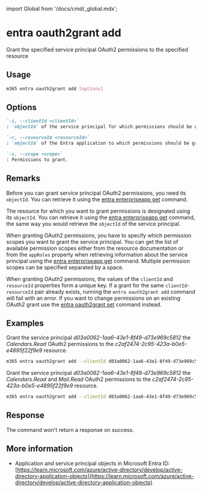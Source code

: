 <!-- DISCLAIMER: All secrets, passwords, and sensitive values in this document are examples only and not real credentials. -->
import Global from '/docs/cmd/_global.mdx';

# entra oauth2grant add

Grant the specified service principal OAuth2 permissions to the specified resource

## Usage

```sh
m365 entra oauth2grant add [options]
```

## Options

```md definition-list
`-i, --clientId <clientId>`
: `objectId` of the service principal for which permissions should be granted.

`-r, --resourceId <resourceId>`
: `objectId` of the Entra application to which permissions should be granted.

`-s, --scope <scope>`
: Permissions to grant.
```

<Global />

## Remarks

Before you can grant service principal OAuth2 permissions, you need its `objectId`. You can retrieve it using the [entra enterpriseapp get](../enterpriseapp/enterpriseapp-get.mdx) command.

The resource for which you want to grant permissions is designated using its `objectId`. You can retrieve it using the [entra enterpriseapp get](../enterpriseapp/enterpriseapp-get.mdx) command, the same way you would retrieve the `objectId` of the service principal.

When granting OAuth2 permissions, you have to specify which permission scopes you want to grant the service principal. You can get the list of available permission scopes either from the resource documentation or from the `appRoles` property when retrieving information about the service principal using the [entra enterpriseapp get](../enterpriseapp/enterpriseapp-get.mdx) command. Multiple permission scopes can be specified separated by a space.

When granting OAuth2 permissions, the values of the `clientId` and `resourceId` properties form a unique key. If a grant for the same `clientId`-`resourceId` pair already exists, running the `entra oauth2grant add` command will fail with an error. If you want to change permissions on an existing OAuth2 grant use the [entra oauth2grant set](./oauth2grant-set.mdx) command instead.

## Examples

Grant the service principal _d03a0062-1aa6-43e1-8f49-d73e969c5812_ the _Calendars.Read_ OAuth2 permissions to the _c2af2474-2c95-423a-b0e5-e4895f22f9e9_ resource.

```sh
m365 entra oauth2grant add --clientId d03a0062-1aa6-43e1-8f49-d73e969c5812 --resourceId c2af2474-2c95-423a-b0e5-e4895f22f9e9 --scope Calendars.Read
```

Grant the service principal _d03a0062-1aa6-43e1-8f49-d73e969c5812_ the _Calendars.Read_ and _Mail.Read_ OAuth2 permissions to the _c2af2474-2c95-423a-b0e5-e4895f22f9e9_ resource.

```sh
m365 entra oauth2grant add --clientId d03a0062-1aa6-43e1-8f49-d73e969c5812 --resourceId c2af2474-2c95-423a-b0e5-e4895f22f9e9 --scope "Calendars.Read Mail.Read"
```

## Response

The command won't return a response on success.

## More information

- Application and service principal objects in Microsoft Entra ID: [https://learn.microsoft.com/azure/active-directory/develop/active-directory-application-objects](https://learn.microsoft.com/azure/active-directory/develop/active-directory-application-objects)
